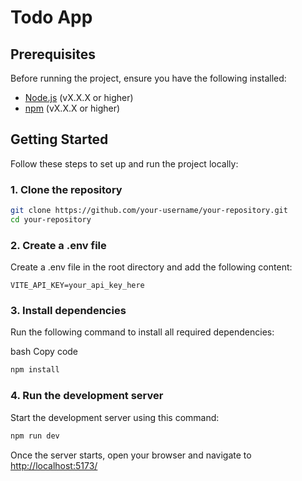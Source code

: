 # Todo App

## Prerequisites

Before running the project, ensure you have the following installed:

- [Node.js](https://nodejs.org/) (vX.X.X or higher)
- [npm](https://www.npmjs.com/) (vX.X.X or higher)

## Getting Started

Follow these steps to set up and run the project locally:

### 1. Clone the repository

```bash
git clone https://github.com/your-username/your-repository.git
cd your-repository
```

### 2. Create a .env file

Create a .env file in the root directory and add the following content:

```
VITE_API_KEY=your_api_key_here
```

### 3. Install dependencies

Run the following command to install all required dependencies:

bash
Copy code

```bash
npm install
```

### 4. Run the development server

Start the development server using this command:

```bash
npm run dev
```

Once the server starts, open your browser and navigate to [http://localhost:5173/](http://localhost:5173/)

